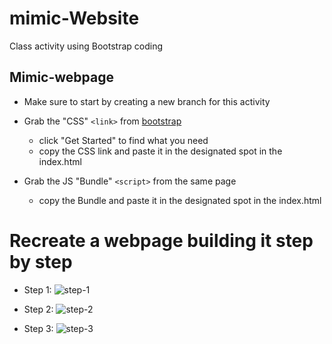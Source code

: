 # mimic-Website
Class activity using Bootstrap coding
## Mimic-webpage

- Make sure to start by creating a new branch for this activity

- Grab the "CSS" `<link>` from [bootstrap](https://getbootstrap.com/)
    - click "Get Started" to find what you need
    - copy the CSS link and paste it in the designated spot in the index.html

- Grab the JS "Bundle" `<script>` from the same page
    - copy the Bundle and paste it in the designated spot in the index.html

# Recreate a webpage building it step by step

- Step 1:
![step-1](./assets/step-1.png)

- Step 2:
![step-2](./assets/step-2.png)

- Step 3:
![step-3](./assetsstep-3.png)
